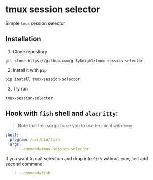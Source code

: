 # tmux session selector

Simple `tmux` session selector

## Installation

1. Clone repository

```shell
git clone https://github.com/gr3yknigh1/tmux-session-selector
```

2. Install it with `pip`

```shell
pip install tmux-session-selector
```

3. Try run

```shell
tmux-session-selector
```

## Hook with `fish` shell and `alacritty`:

> Note that this script force you to use terminal with `tmux`

```yaml
shell:
  program: /usr/bin/fish
  args:
    - --command=tmux-session-selector
```

If you want to quit selection and drop into `fish` without `tmux`, just add second command:

```yaml
    - --command=fish
```
